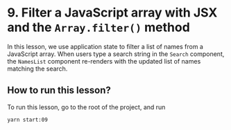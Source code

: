 # 9. Filter a JavaScript array with JSX and the `Array.filter()` method

In this lesson, we use application state to filter a list of names from a JavaScript array. When users type a search string in the `Search` component, the `NamesList` component re-renders with the updated list of names matching the search.

## How to run this lesson?

To run this lesson, go to the root of the project, and run

`yarn start:09`
